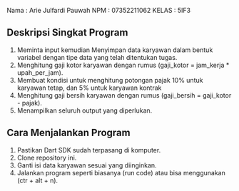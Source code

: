 Nama : Arie Julfardi Pauwah
NPM : 07352211062
KELAS : 5IF3

## Deskripsi Singkat Program
1. Meminta input kemudian Menyimpan data karyawan dalam bentuk variabel dengan tipe data yang telah ditentukan tugas.
2. Menghitung gaji kotor karyawan dengan rumus (gaji_kotor = jam_kerja * upah_per_jam).
3. Membuat kondisi untuk menghitung potongan pajak 10% untuk karyawan tetap, dan 5% untuk karyawan kontrak
4. Menghitung gaji bersih karyawan dengan rumus (gaji_bersih = gaji_kotor - pajak).
5. Menampilkan seluruh output yang diperlukan.

## Cara Menjalankan Program
1. Pastikan Dart SDK sudah terpasang di komputer.
2. Clone repository ini.
3. Ganti isi data karyawan sesuai yang diinginkan.
4. Jalankan program seperti biasanya (run code) atau bisa menggunakan (ctr + alt + n).
